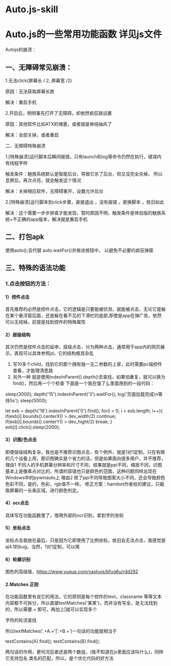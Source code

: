 # Auto.js-skill
# Auto.js的一些常用功能函数 详见js文件

Autojs的崩溃：

## 一、无障碍常见崩溃：

1.无法click(屏幕长 / 2, 屏幕宽 /2)

原因：无法获取屏幕长款

解决：重启手机

2.开启后，明明事先打开了无障碍，却依然疯狂跳设置

原因：其他软件比如ATX的堵塞，或者就是单纯抽风了

解决：全部关掉，或者重启



二、无障碍特殊崩溃

1.[特殊崩溃]运行脚本后瞬间报错，只有launch和log等命令仍然在执行，错误内有线程字样 

触发条件：魅族系统默认是智能后台，导致它杀了后台，但又没完全杀掉。 所以息屏后，再次点亮，就会触发这个情况

解决：关掉相应软件，无障碍重开，设置允许后台

2.[特殊崩溃]运行脚本到click步骤，直接退出 ，没有报错 ，更换脚本 ，依旧如此

解决：这个需要一步步排查才能发现，暂时原因不明，触发条件是体验版的魅族系统+不正确的app版本，解决就是重启手机

## 二、打包apk

使用auto();去代替 auto.waitFor()并做进按钮中， 以避免不必要的疯狂弹窗

## 三、特殊的语法功能

### 1.点击按钮的方法：

#### 1）控件点击

首先推荐的必然是控件点击，它的逻辑是只要能被侦测，就能被点击，无论它是躲在某个悬浮窗后面，还是躲在看不见的下滑栏的底部,即使是app在弹广告，依然可以无视掉。前提是找到控件的特殊属性

#### 2）层级结构

其次仍然是控件点击的延申，层级点击，分为两种点击，通常用于app内的网页展示，表现可以具体参照jd，它的结构极其杂乱
1. 写10多个child，找到它的那个拥有独一无二参数的上家，此时需要pc端控件查看，才能理清思路
2. 另外一种 就是使用indexInParent().depth()去查找，如果怕重复，就可以换为find()，然后再一个个检查
下面是一个我在饿了么里面用到的一段代码：

sleep(3000);
  depth('15').indexInParent('3').waitFor();
  log('页面加载完成\n等待5s');
  sleep(5000);
  
  let exb = depth('16').indexInParent('0').find();
  for(i = 0; i < exb.length; i++){
    if(exb[i].bounds().centerX() > dev_width/2) continue;
    if(exb[i].bounds().centerY() > dev_hight/2) break;
	} 
  exb[i].click();sleep(2000);
  

#### 3）识图/色点击
即便层级结构复杂，我也是不推荐识图点击，有个例外，就是1对1定制，只在有限的几个设备上用，那识图确实是个省力的活，但是如果面向很多用户，并不推荐，
理由1 不同人的手机屏幕分辨率和尺寸不同，结果就是ppi不同，缩放不同，识图基本上是像素点对比的，所谓的容错也只是颜色的范围，这种问题同样出现在Windows中的pywinauto上
理由2 除了ppi不同导致图案大小不同，还会导致颜色色彩不同，是的，色彩，rgb值不一样。
修正方案：hamibot作者给的建议，只截取屏幕的一长条区域，进行颜色判定。

#### 4）ocr点击
具体写在功能函数里了，借用外部的ocr识别，拿到字的坐标

#### 5）坐标点击
坐标点击我放在最后，只是因为它即使用了比例坐标，依旧会无法点击，我感觉是aj4.1的bug，当然，1对1定制，可以用

#### 6）轮廓识别

图色的高级版，https://www.yuque.com/yashujs/bfug6u/rdd292

#### 2.Matches 正则

在功能函数里有说它的用法，它的原则是每个控件的text，classname 等等文本内容都不可拆分，所以直接textMatches('某某')，而并没有写全，是无法找到的，所以需要.+ 即可，再加上|就可以实现多个

字符的轮流查找

所以textMatches('.+A.+'|'.+B.+')一句话的功能就相当于

textContains(A).find();
textContains(B).find();

两句话的作用，更何况后者还是两个数组，(我不知道在js里面应该叫什么)，同样它支持包名 类名的匹配，所以，是个优化代码的好方法


